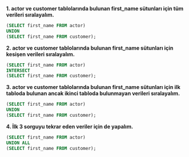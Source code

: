 
**1. actor ve customer tablolarında bulunan first_name sütunları için tüm verileri sıralayalım.**

```sql
(SELECT first_name FROM actor)
UNION
(SELECT first_name FROM customer);
```

**2. actor ve customer tablolarında bulunan first_name sütunları için kesişen verileri sıralayalım.**

```sql
(SELECT first_name FROM actor)
INTERSECT
(SELECT first_name FROM customer);
```

**3. actor ve customer tablolarında bulunan first_name sütunları için ilk tabloda bulunan ancak ikinci tabloda bulunmayan verileri sıralayalım.**

```sql
(SELECT first_name FROM actor)
UNION
(SELECT first_name FROM customer);
```

**4. İlk 3 sorguyu tekrar eden veriler için de yapalım.**

```sql
(SELECT first_name FROM actor)
UNION ALL
(SELECT first_name FROM customer);
```
